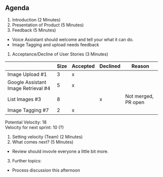 ## Agenda

1. Introduction (2 Minutes)
2. Presentation of Product (5 Minutes)
3. Feedback (5 Minutes)
* Voice Assistant should welcome and tell your what it can do.
* Image Tagging and upload needs feedback
1. Acceptance/Decline of User Stories (3 Minutes)

|                  |Size | Accepted | Declined | Reason
|------------------|-----|-----|----------|--------
| Image Upload #1  |  3  |  x   |         | 
| Google Assistant Image Retrieval #4 | 5 |  x   |         | 
| List Images #3   | 8 |      |   x     | Not merged, PR open
| Image Tagging #7   | 2  |  x    |         |
Potential Velocity: 18  
Velocity for next sprint: 10 (?)

1. Setting velocity (Team) (2 Minutes)
2. What comes next? (5 Minutes)

* Review should invovle everyone a little bit more.
3. Further topics:  
* Process discussion this afternoon
